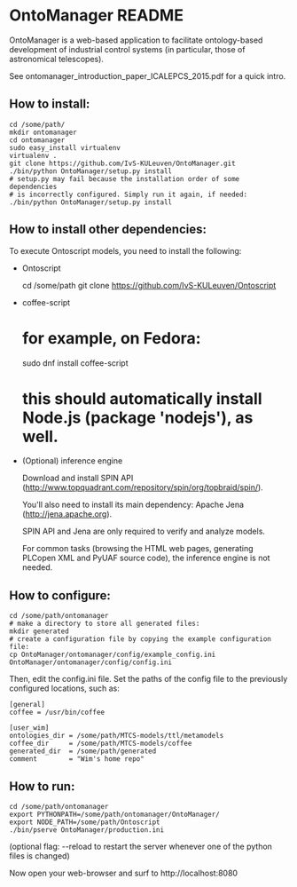 OntoManager README
==================

OntoManager is a web-based application to facilitate ontology-based development of
industrial control systems (in particular, those of astronomical telescopes).

See ontomanager_introduction_paper_ICALEPCS_2015.pdf for a quick intro.


How to install:
---------------

    cd /some/path/
    mkdir ontomanager
    cd ontomanager
    sudo easy_install virtualenv
    virtualenv .
    git clone https://github.com/IvS-KULeuven/OntoManager.git
    ./bin/python OntoManager/setup.py install
    # setup.py may fail because the installation order of some dependencies
    # is incorrectly configured. Simply run it again, if needed:
    ./bin/python OntoManager/setup.py install


How to install other dependencies:
----------------------------------

To execute Ontoscript models, you need to install the following:

* Ontoscript

    cd /some/path
    git clone https://github.com/IvS-KULeuven/Ontoscript

* coffee-script

    # for example, on Fedora:
    sudo dnf install coffee-script
    # this should automatically install Node.js (package 'nodejs'), as well.

* (Optional) inference engine

  Download and install SPIN API
  (http://www.topquadrant.com/repository/spin/org/topbraid/spin/).

  You'll also need to install its main dependency: Apache Jena
  (http://jena.apache.org).

  SPIN API and Jena are only required to verify and analyze models.

  For common tasks (browsing the HTML web pages, generating PLCopen XML
  and PyUAF source code), the inference engine is not needed.


How to configure:
-----------------

    cd /some/path/ontomanager
    # make a directory to store all generated files:
    mkdir generated
    # create a configuration file by copying the example configuration file:
    cp OntoManager/ontomanager/config/example_config.ini OntoManager/ontomanager/config/config.ini

Then, edit the config.ini file.
Set the paths of the config file to the previously configured locations, such as:

    [general]
    coffee = /usr/bin/coffee

    [user_wim]
    ontologies_dir = /some/path/MTCS-models/ttl/metamodels
    coffee_dir     = /some/path/MTCS-models/coffee
    generated_dir  = /some/path/generated
    comment        = "Wim's home repo"


How to run:
-----------

    cd /some/path/ontomanager
    export PYTHONPATH=/some/path/ontomanager/OntoManager/
    export NODE_PATH=/some/path/Ontoscript
    ./bin/pserve OntoManager/production.ini

(optional flag: --reload to restart the server whenever one of the python files is changed)

Now open your web-browser and surf to http://localhost:8080

